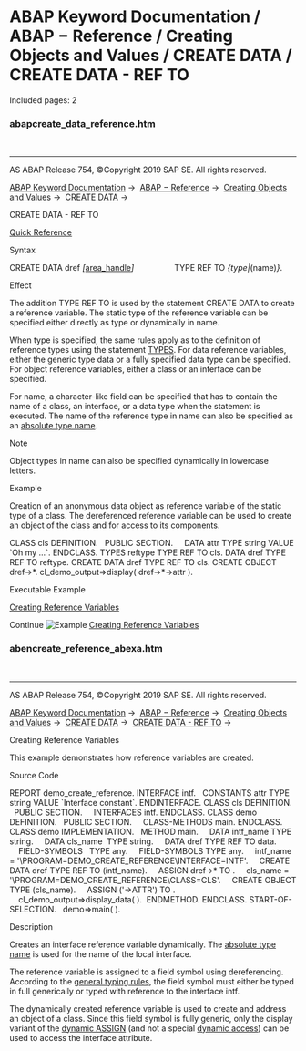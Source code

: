 # ABAP Keyword Documentation / ABAP − Reference / Creating Objects and Values / CREATE DATA / CREATE DATA - REF TO

Included pages: 2


### abapcreate_data_reference.htm

  

* * *

AS ABAP Release 754, ©Copyright 2019 SAP SE. All rights reserved.

[ABAP Keyword Documentation](javascript:call_link\('abenabap.htm'\)) →  [ABAP − Reference](javascript:call_link\('abenabap_reference.htm'\)) →  [Creating Objects and Values](javascript:call_link\('abencreate_objects.htm'\)) →  [CREATE DATA](javascript:call_link\('abapcreate_data.htm'\)) → 

CREATE DATA - REF TO

[Quick Reference](javascript:call_link\('abapcreate_data_shortref.htm'\))

Syntax

CREATE DATA dref *\[*[area\_handle](javascript:call_link\('abapcreate_data_area_handle.htm'\))*\]*
                 TYPE REF TO *{*type*|*(name)*}*.

Effect

The addition TYPE REF TO is used by the statement CREATE DATA to create a reference variable. The static type of the reference variable can be specified either directly as type or dynamically in name.

When type is specified, the same rules apply as to the definition of reference types using the statement [TYPES](javascript:call_link\('abaptypes.htm'\)). For data reference variables, either the generic type data or a fully specified data type can be specified. For object reference variables, either a class or an interface can be specified.

For name, a character-like field can be specified that has to contain the name of a class, an interface, or a data type when the statement is executed. The name of the reference type in name can also be specified as an [absolute type name](javascript:call_link\('abenabsolute_typename_glosry.htm'\) "Glossary Entry").

Note

Object types in name can also be specified dynamically in lowercase letters.

Example

Creation of an anonymous data object as reference variable of the static type of a class. The dereferenced reference variable can be used to create an object of the class and for access to its components.

CLASS cls DEFINITION.
  PUBLIC SECTION.
    DATA attr TYPE string VALUE \`Oh my ...\`.
ENDCLASS.
TYPES reftype TYPE REF TO cls.
DATA dref TYPE REF TO reftype.
CREATE DATA dref TYPE REF TO cls.
CREATE OBJECT dref->\*.
cl\_demo\_output=>display( dref->\*->attr ).

Executable Example

[Creating Reference Variables](javascript:call_link\('abencreate_reference_abexa.htm'\))

Continue
![Example](exa.gif "Example") [Creating Reference Variables](javascript:call_link\('abencreate_reference_abexa.htm'\))


### abencreate_reference_abexa.htm

  

* * *

AS ABAP Release 754, ©Copyright 2019 SAP SE. All rights reserved.

[ABAP Keyword Documentation](javascript:call_link\('abenabap.htm'\)) →  [ABAP − Reference](javascript:call_link\('abenabap_reference.htm'\)) →  [Creating Objects and Values](javascript:call_link\('abencreate_objects.htm'\)) →  [CREATE DATA](javascript:call_link\('abapcreate_data.htm'\)) →  [CREATE DATA - REF TO](javascript:call_link\('abapcreate_data_reference.htm'\)) → 

Creating Reference Variables

This example demonstrates how reference variables are created.

Source Code

REPORT demo\_create\_reference.
INTERFACE intf.
  CONSTANTS attr TYPE string VALUE \`Interface constant\`.
ENDINTERFACE.
CLASS cls DEFINITION.
  PUBLIC SECTION.
    INTERFACES intf.
ENDCLASS.
CLASS demo DEFINITION.
  PUBLIC SECTION.
    CLASS-METHODS main.
ENDCLASS.
CLASS demo IMPLEMENTATION.
  METHOD main.
    DATA intf\_name TYPE string.
    DATA cls\_name  TYPE string.
    DATA dref TYPE REF TO data.
    FIELD-SYMBOLS <ref>  TYPE any.
    FIELD-SYMBOLS <attr> TYPE any.
    intf\_name = '\\PROGRAM=DEMO\_CREATE\_REFERENCE\\INTERFACE=INTF'.
    CREATE DATA dref TYPE REF TO (intf\_name).
    ASSIGN dref->\* TO <ref>.
    cls\_name = '\\PROGRAM=DEMO\_CREATE\_REFERENCE\\CLASS=CLS'.
    CREATE OBJECT <ref> TYPE (cls\_name).
    ASSIGN ('<REF>->ATTR') TO <attr>.
    cl\_demo\_output=>display\_data( <attr> ).  ENDMETHOD.
ENDCLASS.
START-OF-SELECTION.
  demo=>main( ).

Description

Creates an interface reference variable dynamically. The [absolute type name](javascript:call_link\('abenabsolute_typename_glosry.htm'\) "Glossary Entry") is used for the name of the local interface.

The reference variable is assigned to a field symbol <ref> using dereferencing. According to the [general typing rules](javascript:call_link\('abentyping_check_general.htm'\)), the field symbol must either be typed in full generically or typed with reference to the interface intf.

The dynamically created reference variable is used to create and address an object of a class. Since this field symbol is fully generic, only the display variant of the [dynamic ASSIGN](javascript:call_link\('abapassign_mem_area_dynamic_dobj.htm'\)) (and not a special [dynamic access](javascript:call_link\('abapassign_mem_area_dynamic_access.htm'\))) can be used to access the interface attribute.

